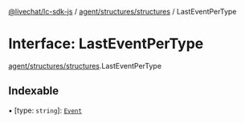 [@livechat/lc-sdk-js](../README.md) / [agent/structures/structures](../modules/agent_structures_structures.md) / LastEventPerType

# Interface: LastEventPerType

[agent/structures/structures](../modules/agent_structures_structures.md).LastEventPerType

## Indexable

▪ [type: `string`]: [`Event`](../modules/agent_structures_events.md#event)
